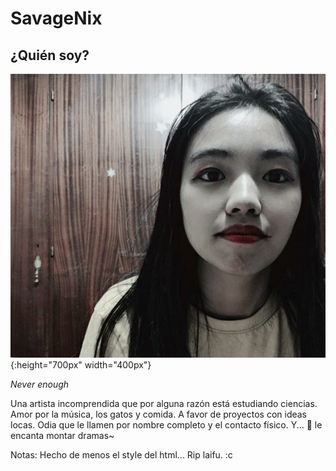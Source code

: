 
# SavageNix
## ¿Quién soy?
![Do not screenshot this plis](https://github.com/Chiiyomi/Nix/blob/master/Pic_235.jpg){:height="700px" width="400px"}

*Never enough*


Una artista incomprendida que por alguna razón está estudiando ciencias. Amor por la música, los gatos y comida. A favor de proyectos con ideas locas. Odia que le llamen por nombre completo y el contacto físico. Y... :new_moon_with_face:	 le encanta montar dramas~ 

Notas: Hecho de menos el style del html... Rip laifu. :c
